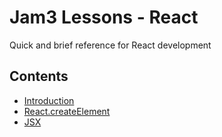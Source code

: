 # Jam3 Lessons - React

Quick and brief reference for React development

## Contents

- [Introduction](https://github.com/Jam3/jam3-lessons-react/blob/master/0.Introduction.md)
- [React.createElement](https://github.com/Jam3/jam3-lessons-react/blob/master/1.React.createElement.md)
- [JSX](https://github.com/Jam3/jam3-lessons-react/blob/master/2.JSX.md)
